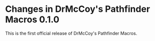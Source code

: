 Changes in DrMcCoy's Pathfinder Macros 0.1.0
============================================

This is the first official release of DrMcCoy's Pathfinder Macros.



